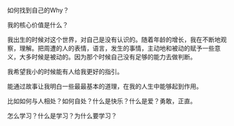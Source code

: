 如何找到自己的Why？

我的核心价值是什么？

我出生的时候对这个世界，对自己是没有认识的。随着年龄的增长，我在不断地观察，理解。把周遭的人的表情，语言，发生的事情，主动地和被动的赋予一些意义，大多时候是被动的。因为那个时候自己没有足够的能力去做判断。



我希望我小的时候能有人给我更好的指引。

能通过故事让我明白一些最最基本的道理，在我的人生中能够起到作用。

比如如何与人相处？如何自处？什么是快乐？什么是爱？勇敢，正直。

怎么学习？什么是学习？为什么要学习？



